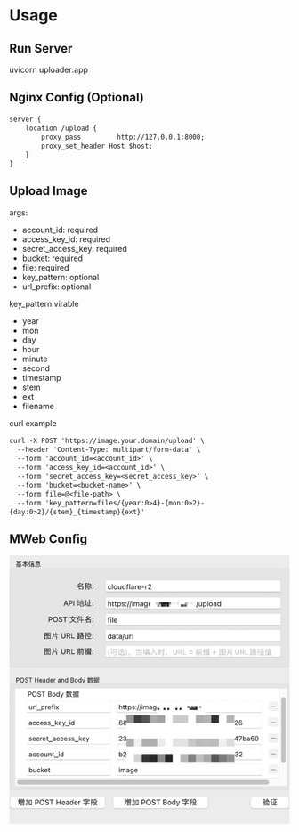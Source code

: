 # Usage
## Run Server
uvicorn uploader:app

## Nginx Config (Optional)
```
server {
    location /upload {
        proxy_pass         http://127.0.0.1:8000;
        proxy_set_header Host $host;
    }
}
```

## Upload Image
args:
- account_id: required
- access_key_id: required
- secret_access_key: required
- bucket: required
- file: required
- key_pattern: optional
- url_prefix: optional

key_pattern virable
- year
- mon
- day
- hour
- minute
- second
- timestamp
- stem
- ext
- filename

curl example
```shell
curl -X POST 'https://image.your.domain/upload' \
  --header 'Content-Type: multipart/form-data' \
  --form 'account_id=<account_id>' \
  --form 'access_key_id=<account_id>' \
  --form 'secret_access_key=<secret_access_key>' \
  --form 'bucket=<bucket-name>' \
  --form file=@<file-path> \
  --form 'key_pattern=files/{year:0>4}-{mon:0>2}-{day:0>2}/{stem}_{timestamp}{ext}'
```

## MWeb Config
![](mweb-config.jpg)
